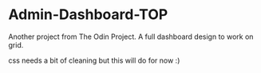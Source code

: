 # Admin-Dashboard-TOP
Another project from The Odin Project.
A full dashboard design to work on grid.

css needs a bit of cleaning but this will do for now :)
